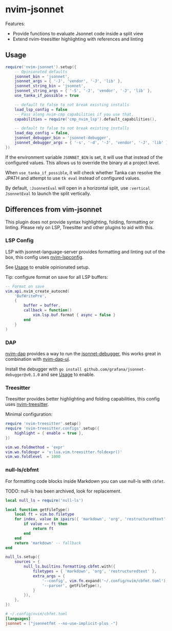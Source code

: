 # nvim-jsonnet

Features:
* Provide functions to evaluate Jsonnet code inside a split view
* Extend nvim-treesitter highlighting with references and linting

## Usage

```lua
require('nvim-jsonnet').setup({
    -- Opinionated defaults
    jsonnet_bin = 'jsonnet',
    jsonnet_args = { '-J', 'vendor', '-J', 'lib' },
    jsonnet_string_bin = 'jsonnet',
    jsonnet_string_args = { '-S', '-J', 'vendor', '-J', 'lib' },
    use_tanka_if_possible = true

    -- default to false to not break existing installs
    load_lsp_config = false
    -- Pass along nvim-cmp capabilities if you use that.
    capabilities = require('cmp_nvim_lsp').default_capabilities(),

    -- default to false to not break existing installs
    load_dap_config = false,
    jsonnet_debugger_bin = 'jsonnet-debugger',
    jsonnet_debugger_args = { '-s', '-d', '-J', 'vendor', '-J', 'lib' },
})
```

If the environment variable `JSONNET_BIN` is set, it will use that instead of the configured values. This allows us to override the binary at a project level.

When `use_tanka_if_possible`, it will check whether Tanka can resolve the JPATH and attempt to use `tk eval` instead of configured values.

By default, `:JsonnetEval` will open in a horizontal split, use `:vertical JsonnetEval` to launch the split vertically.

## Differences from vim-jsonnet

This plugin does not provide syntax highlighting, folding, formatting or linting. Please rely on LSP, Treesitter and other plugins to aid with this.

### LSP Config

LSP with jsonnet-language-server provides formatting and linting out of the box, this config uses [nvim-lspconfig](https://github.com/neovim/nvim-lspconfig/).

See [Usage](#Usage) to enable opinionated setup.

Tip: configure format on save for all LSP buffers:
```lua
-- Format on save
vim.api.nvim_create_autocmd(
    'BufWritePre',
    {
        buffer = buffer,
        callback = function()
            vim.lsp.buf.format { async = false }
        end
    }
)
```

### DAP

[nvim-dap](https://github.com/mfussenegger/nvim-dap) provides a way to run the [jsonnet-debugger](https://github.com/grafana/jsonnet-debugger), this works great in combination with [nvim-dap-ui](https://github.com/rcarriga/nvim-dap-ui).

Install the debugger with `go install github.com/grafana/jsonnet-debugger@v0.1.0` and see [Usage](#Usage) to enable.

### Treesitter

Treesitter provides better highlighting and folding capabilities, this config uses [nvim-treesitter](https://github.com/nvim-treesitter/nvim-treesitter).

Minimal configuration:

```lua
require 'nvim-treesitter'.setup()
require 'nvim-treesitter.configs'.setup({
    highlight = { enable = true },
})

vim.wo.foldmethod = 'expr'
vim.wo.foldexpr = 'v:lua.vim.treesitter.foldexpr()'
vim.wo.foldlevel  = 1000
```

### null-ls/cbfmt

For formatting code blocks inside Markdown you can use null-ls with `cbfmt`.

TODO: null-ls has been archived, look for replacement.

```lua
local null_ls = require('null-ls')

local function getFileType()
    local ft = vim.bo.filetype
    for index, value in ipairs({ 'markdown', 'org', 'restructuredtext' }) do
        if value == ft then
            return ft
        end
    end
    return 'markdown' -- fallback
end

null_ls.setup({
    sources = {
        null_ls.builtins.formatting.cbfmt.with({
            filetypes = { 'markdown', 'org', 'restructuredtext' },
            extra_args = {
                '--config', vim.fn.expand('~/.config/nvim/cbfmt.toml'),
                '--parser', getFileType(),
            }
        }),
    },
})
```

```toml
# ~/.config/nvim/cbfmt.toml
[languages]
jsonnet = ["jsonnetfmt --no-use-implicit-plus -"]
```
